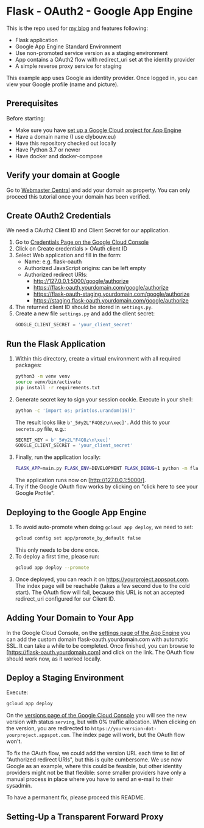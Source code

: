Flask - OAuth2 - Google App Engine
==================================

This is the repo used for [my blog](https://yannick.clybouw.eu/blog) and 
features following:

  - Flask application
  - Google App Engine Standard Environment
  - Use non-promoted service version as a staging environment
  - App contains a OAuth2 flow with redirect_uri set at the identity provider
  - A simple reverse proxy service for staging

This example app uses Google as identity provider. Once logged in, you can 
view your Google profile (name and picture).


Prerequisites
-------------

Before starting:

  - Make sure you have [set up a Google Cloud project for App Engine](https://cloud.google.com/appengine/docs/standard/python3/quickstart#before-you-begin)
  - Have a domain name (I use clybouw.eu)
  - Have this repository checked out locally
  - Have Python 3.7 or newer
  - Have docker and docker-compose


Verify your domain at Google
----------------------------

Go to [Webmaster Central](https://www.google.com/webmasters/verification/) and
add your domain as property. You can only proceed this tutorial once your
domain has been verified.


Create OAuth2 Credentials
-------------------------

We need a OAuth2 Client ID and Client Secret for our application. 

1.  Go to [Credentials Page on the Google Cloud Console](https://console.developers.google.com/apis/credentials)
2.  Click on Create credentials > OAuth client ID
3.  Select Web application and fill in the form:
      - Name: e.g. flask-oauth
      - Authorized JavaScript origins: can be left empty
      - Authorized redirect URIs:
        - http://127.0.0.1:5000/google/authorize
        - https://flask-oauth.yourdomain.com/google/authorize
        - https://flask-oauth-staging.yourdomain.com/google/authorize
        - https://staging.flask-oauth.yourdomain.com/google/authorize
4.  The returned client ID should be stored in `settings.py`.
5.  Create a new file `settings.py` and add the client secret:
    ```python
    GOOGLE_CLIENT_SECRET = 'your_client_secret'
    ```


Run the Flask Application
-------------------------

1.  Within this directory, create a virtual environment with all required 
    packages:
    ```bash
    python3 -m venv venv
    source venv/bin/activate
    pip install -r requirements.txt
    ```
2.  Generate secret key to sign your session cookie. Execute in your shell:
    ```bash
    python -c 'import os; print(os.urandom(16))'
    ```
    The result looks like `b'_5#y2L"F4Q8z\n\xec]'`. Add this to your 
    `secrets.py` file, e.g.:
    ```python
    SECRET_KEY = b'_5#y2L"F4Q8z\n\xec]'
    GOOGLE_CLIENT_SECRET = 'your_client_secret'
    ```
3.  Finally, run the application locally:
    ```bash
    FLASK_APP=main.py FLASK_ENV=DEVELOPMENT FLASK_DEBUG=1 python -m flask run
    ```
    The application runs now on [http://127.0.0.1:5000/].
4.  Try if the Google OAuth flow works by clicking on "click here to see your 
    Google Profile".


Deploying to the Google App Engine
----------------------------------

1.  To avoid auto-promote when doing `gcloud app deploy`, we need to set:
    ```bash
    gcloud config set app/promote_by_default false
    ```
    This only needs to be done once.
2.  To deploy a first time, please run:
    ```bash
    gcloud app deploy --promote
    ```
3.  Once deployed, you can reach it on https://yourproject.appspot.com. The
    index page will be reachable (takes a few second due to the cold start).
    The OAuth flow will fail, because this URL is not an accepted redirect_uri
    configured for our Client ID.
    

Adding Your Domain to Your App
------------------------------

In the Google Cloud Console, on the 
[settings page of the App Engine](https://console.cloud.google.com/appengine/settings/domains)
you can add the custom domain flask-oauth.yourdomain.com with automatic SSL.
It can take a while to be completed. Once finished, you can browse to
[https://flask-oauth.yourdomain.com] and click on the link. The OAuth flow
should work now, as it worked locally.


Deploy a Staging Environment
----------------------------

Execute:
```bash
gcloud app deploy
```

On the [versions page of the Google Cloud Console](https://console.cloud.google.com/appengine/versions)
you will see the new version with status `serving`, but with 0% traffic 
allocation. When clicking on the version, you are redirected to 
`https://yourversion-dot-yourproject.appspot.com`. The index page will work,
but the OAuth flow won't.

To fix the OAuth flow, we could add the version URL each time to list of 
"Authorized redirect URIs", but this is quite cumbersome. We use now Google as
an example, where this could be feasible, but other identity providers might 
not be that flexible: some smaller providers have only a manual process in 
place where you have to send an e-mail to their sysadmin.

To have a permanent fix, please proceed this README.


Setting-Up a Transparent Forward Proxy
--------------------------------------

<!---
TODO: 
  - move original code to example_app
  - add custom domain (or fix docs for appspot.com)
  - auto-select staging version
  - write this section.
-->
